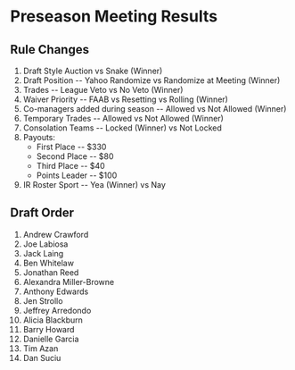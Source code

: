 # Preseason Meeting Results

## Rule Changes

1.  Draft Style
        Auction vs Snake (Winner)
2.  Draft Position -- Yahoo Randomize vs Randomize at Meeting (Winner)
3.  Trades -- League Veto vs No Veto (Winner)
4.  Waiver Priority -- FAAB vs Resetting vs Rolling (Winner)
5.  Co-managers added during season -- Allowed vs Not Allowed (Winner)
6.  Temporary Trades -- Allowed vs Not Allowed (Winner)
7.  Consolation Teams -- Locked (Winner) vs Not Locked
8.  Payouts:
     * First Place -- $330
     * Second Place -- $80
     * Third Place -- $40
     * Points Leader -- $100
9.  IR Roster Sport -- Yea (Winner) vs Nay

## Draft Order

1.  Andrew Crawford
2.  Joe Labiosa
3.  Jack Laing
4.  Ben Whitelaw
5.  Jonathan Reed
6.  Alexandra Miller-Browne
7.  Anthony Edwards
8.  Jen Strollo
9.  Jeffrey Arredondo
10.  Alicia Blackburn
11.  Barry Howard
12.  Danielle Garcia
13.  Tim Azan
14.  Dan Suciu
